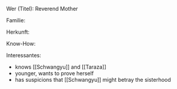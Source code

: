 Wer (Titel): Reverend Mother 

Familie:

Herkunft:

Know-How:

Interessantes: 
- knows [[Schwangyu]] and [[Taraza]]
- younger, wants to prove herself
- has suspicions that [[Schwangyu]] might betray the sisterhood